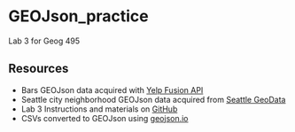 # GEOJson_practice
Lab 3 for Geog 495


## Resources
- Bars GEOJson data acquired with [Yelp Fusion API](https://docs.developer.yelp.com/docs/fusion-intro)
- Seattle city neighborhood GEOJson data acquired from [Seattle GeoData](https://data-seattlecitygis.opendata.arcgis.com/datasets/city-clerk-neighborhoods/explore?location=47.620404%2C-122.295743%2C12.31)
- Lab 3 Instructions and materials on [GitHub](https://github.com/jakobzhao/geog328/tree/main/labs/lab03)
- CSVs converted to GEOJson using [geojson.io](https://geojson.io)